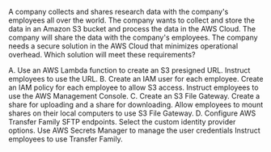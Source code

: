 A company collects and shares research data with the company's employees all over the world. The company wants to collect and store the data in an Amazon S3 bucket and process the data in the AWS Cloud. The company will share the data with the company's employees. The company needs a secure solution in the AWS Cloud that minimizes operational overhead. Which solution will meet these requirements? 

A. Use an AWS Lambda function to create an S3 presigned URL. Instruct employees to use the URL. 
B. Create an IAM user for each employee. Create an IAM policy for each employee to allow S3 access. Instruct employees to use the AWS Management Console. 
C. Create an S3 File Gateway. Create a share for uploading and a share for downloading. Allow employees to mount shares on their local computers to use S3 File Gateway. 
D. Configure AWS Transfer Family SFTP endpoints. Select the custom identity provider options. Use AWS Secrets Manager to manage the user credentials Instruct employees to use Transfer Family.